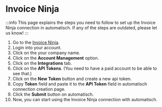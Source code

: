 # Invoice Ninja

:::info
This page explains the steps you need to follow to set up the Invoice Ninja connection in automatisch. If any of the steps are outdated, please let us know!
:::

1. Go to the [Invoice Ninja](https://invoiceninja.com/).
2. Login into your account.
3. Click on the your company name.
4. Click on the **Account Management** option.
5. Click on the **Integrations** tab.
6. Click on the **API Tokens**. (You need to have a paid account to be able to see that.)
7. Click on the **New Token** button and create a new api token.
8. Copy **Token** field and paste it to the **API Token** field in automatisch connection creation page.
9. Click the **Submit** button on automatisch.
10. Now, you can start using the Invoice Ninja connection with automatisch.
